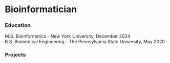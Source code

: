 # Bioinformatician

### Education
M.S. Bioinformatics - New York University, December 2024  
B.S. Biomedical Engineering - The Pennsylvania State University, May 2020  

### Projects
